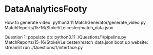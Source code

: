 # DataAnalyticsFooty

How to generate video:
  python3.11 MatchGenerator/generate_video.py MatchReports/15-16/StokeVLeicester/match_data.json

Question 1:
  populate db: python3.11 ./Questions/1/pipeline.py MatchReports/15-16/StokeVLeicester/match_data.json
  boot up website: streamlit run ./Questions/1/interface.py